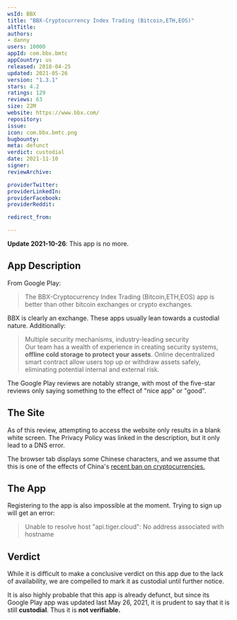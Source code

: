 ```yaml
---
wsId: BBX
title: "BBX-Cryptocurrency Index Trading (Bitcoin,ETH,EOS)"
altTitle: 
authors:
- danny
users: 10000
appId: com.bbx.bmtc
appCountry: us
released: 2018-04-25
updated: 2021-05-26
version: "1.3.1"
stars: 4.2
ratings: 129
reviews: 63
size: 22M
website: https://www.bbx.com/
repository: 
issue: 
icon: com.bbx.bmtc.png
bugbounty: 
meta: defunct
verdict: custodial
date: 2021-11-10
signer: 
reviewArchive:

providerTwitter: 
providerLinkedIn: 
providerFacebook: 
providerReddit: 

redirect_from:

---
```


**Update 2021-10-26**: This app is no more.

## App Description

From Google Play:

> The BBX-Cryptocurrency Index Trading (Bitcoin,ETH,EOS) app is better than other bitcoin exchanges or crypto exchanges.

BBX is clearly an exchange. These apps usually lean towards a custodial nature. Additionally:

> Multiple security mechanisms, industry-leading security  
Our team has a wealth of experience in creating security systems, **offline cold storage to protect your assets**. Online decentralized smart contract allow users top up or withdraw assets safely, eliminating potential internal and external risk.

The Google Play reviews are notably strange, with most of the five-star reviews only saying something to the effect of "nice app" or "good".

## The Site

As of this review, attempting to access the website only results in a blank white screen. The Privacy Policy was linked in the description, but it only lead to a DNS error.

The browser tab displays some Chinese characters, and we assume that this is one of the effects of China's [recent ban on cryptocurrencies.](https://www.wired.co.uk/article/china-ban-bitcoin-cryptocurrencies)

## The App
Registering to the app is also impossible at the moment. Trying to sign up will get an error:

> Unable to resolve host "api.tiger.cloud": No address associated with hostname

## Verdict
While it is difficult to make a conclusive verdict on this app due to the lack of availability, we are compelled to mark it as custodial until further notice. 

It is also highly probable that this app is already defunct, but since its Google Play app was updated last May 26, 2021, it is prudent to say that it is still **custodial**. Thus it is **not verifiable.**
